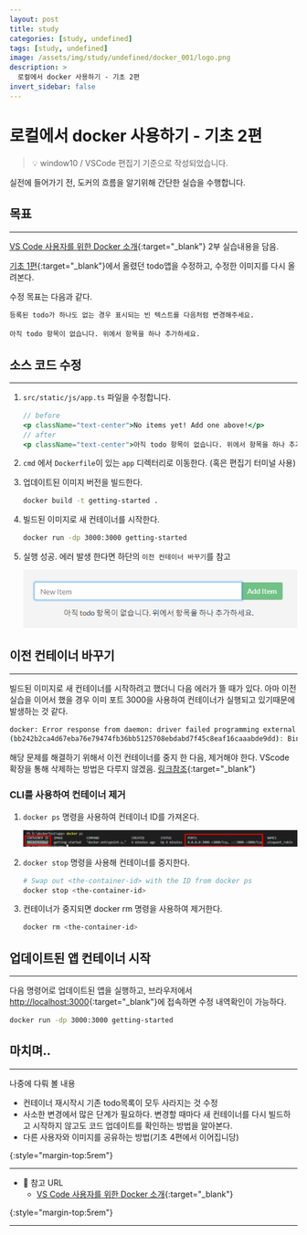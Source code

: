 ```yaml
---
layout: post
title: study
categories: [study, undefined]
tags: [study, undefined]
image: /assets/img/study/undefined/docker_001/logo.png
description: >
  로컬에서 docker 사용하기 - 기초 2편
invert_sidebar: false
---
```


# 로컬에서 docker 사용하기 - 기초 2편

> 💡 window10 / VSCode 편집기 기준으로 작성되었습니다.

실전에 들어가기 전, 도커의 흐름을 알기위해 간단한 실습을 수행합니다.

## 목표

---

[VS Code 사용자를 위한 Docker 소개](https://docs.microsoft.com/ko-kr/visualstudio/docker/tutorials/docker-tutorial){:target="\_blank"} 2부 실습내용을 담음.

[기초 1편](https://kim-eun-ji.github.io/study/undefined/2021-05-14-docker_002/){:target="\_blank"}에서 올렸던 todo앱을 수정하고, 수정한 이미지를 다시 올려본다.

수정 목표는 다음과 같다.

```bash
등록된 todo가 하나도 없는 경우 표시되는 빈 텍스트를 다음처럼 변경해주세요.

아직 todo 항목이 없습니다. 위에서 항목을 하나 추가하세요.
```

## 소스 코드 수정

---

1. `src/static/js/app.ts` 파일을 수정합니다.

   ```jsx
   // before
   <p className="text-center">No items yet! Add one above!</p>
   // after
   <p className="text-center">아직 todo 항목이 없습니다. 위에서 항목을 하나 추가하세요.</p>
   ```

2. `cmd` 에서 `Dockerfile`이 있는 `app` 디렉터리로 이동한다. (혹은 편집기 터미널 사용)
3. 업데이트된 이미지 버전을 빌드한다.

   ```bash
   docker build -t getting-started .
   ```

4. 빌드된 이미지로 새 컨테이너를 시작한다.

   ```bash
   docker run -dp 3000:3000 getting-started
   ```

5. 실행 성공. 에러 발생 한다면 하단의 `이전 컨테이너 바꾸기`를 참고

   ![/assets/img/study/undefined/docker_003/Untitled.png](/assets/img/study/undefined/docker_003/Untitled.png)

## 이전 컨테이너 바꾸기

---

빌드된 이미지로 새 컨테이너를 시작하려고 했더니 다음 에러가 뜰 때가 있다. 아마 이전 실습을 이어서 했을 경우 이미 포트 3000을 사용하여 컨테이너가 실행되고 있기때문에 발생하는 것 같다.

```bash
docker: Error response from daemon: driver failed programming external connectivity on endpoint laughing_burnell
(bb242b2ca4d67eba76e79474fb36bb5125708ebdabd7f45c8eaf16caaabde9dd): Bind for 0.0.0.0:3000 failed: port is already allocated.
```

해당 문제를 해결하기 위해서 이전 컨테이너를 중지 한 다음, 제거해야 한다. VScode 확장을 통해 삭제하는 방법은 다루지 않겠음. [링크참조](https://docs.microsoft.com/ko-kr/visualstudio/docker/tutorials/update-your-app#remove-a-container-using-the-docker-view){:target="\_blank"}

### CLI를 사용하여 컨테이너 제거

1. `docker ps` 명령을 사용하여 컨테이너 ID를 가져온다.

   ![/assets/img/study/undefined/docker_003/Untitled%201.png](/assets/img/study/undefined/docker_003/Untitled%201.png)

2. `docker stop` 명령을 사용해 컨테이너를 중지한다.

   ```bash
   # Swap out <the-container-id> with the ID from docker ps
   docker stop <the-container-id>
   ```

3. 컨테이너가 중지되면 docker rm 명령을 사용하여 제거한다.

   ```bash
   docker rm <the-container-id>
   ```

## 업데이트된 앱 컨테이너 시작

---

다음 명령어로 업데이트된 앱을 실행하고, 브라우저에서 [http://localhost:3000](http://localhost:3000/){:target="\_blank"}에 접속하면 수정 내역확인이 가능하다.

```bash
docker run -dp 3000:3000 getting-started
```

## 마치며..

---

나중에 다뤄 볼 내용

- 컨테이너 재시작시 기존 todo목록이 모두 사라지는 것 수정
- 사소한 변경에서 많은 단계가 필요하다. 변경할 때마다 새 컨테이너를 다시 빌드하고 시작하지 않고도 코드 업데이트를 확인하는 방법을 알아본다.
- 다른 사용자와 이미지를 공유하는 방법(기초 4편에서 이어집니당)

{:style="margin-top:5rem"}

---

- 🔗 참고 URL
  - [VS Code 사용자를 위한 Docker 소개](https://docs.microsoft.com/ko-kr/visualstudio/docker/tutorials/update-your-app){:target="\_blank"}

{:style="margin-top:5rem"}

---

<script src="https://utteranc.es/client.js" repo="kim-eun-ji/blog-comments" issue-term="pathname" theme="github-light" crossorigin="anonymous" async></script>
